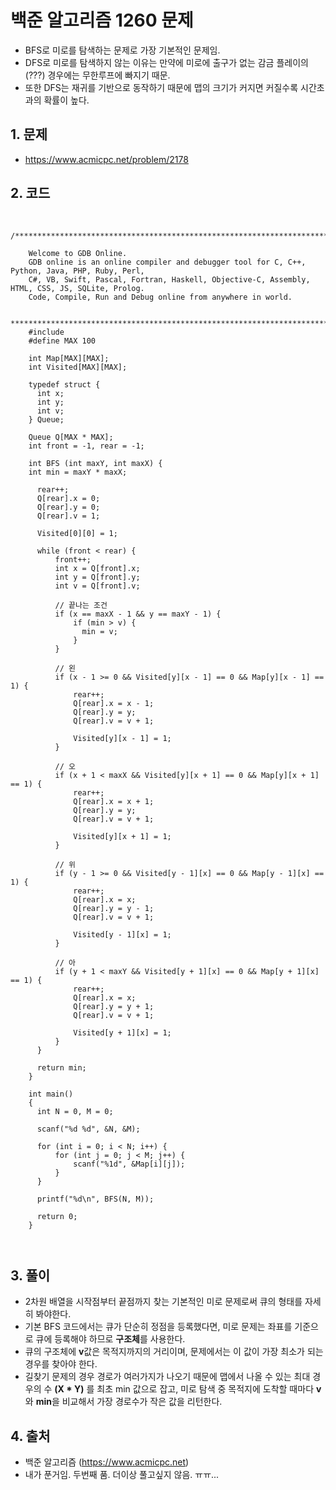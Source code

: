 # 백준 알고리즘 1260 문제

+ BFS로 미로를 탐색하는 문제로 가장 기본적인 문제임.
+ DFS로 미로를 탐색하지 않는 이유는 만약에 미로에 출구가 없는 감금 플레이의 (???) 경우에는 무한루프에 빠지기 때문.
+ 또한 DFS는 재귀를 기반으로 동작하기 때문에 맵의 크기가 커지면 커질수록 시간초과의 확률이 높다.

## 1. 문제
+ <https://www.acmicpc.net/problem/2178>

## 2. 코드

<pre>
  <code>
    /******************************************************************************

    Welcome to GDB Online.
    GDB online is an online compiler and debugger tool for C, C++, Python, Java, PHP, Ruby, Perl,
    C#, VB, Swift, Pascal, Fortran, Haskell, Objective-C, Assembly, HTML, CSS, JS, SQLite, Prolog.
    Code, Compile, Run and Debug online from anywhere in world.

    *******************************************************************************/
    #include <stdio.h>
    #define MAX 100

    int Map[MAX][MAX];
    int Visited[MAX][MAX];

    typedef struct {
      int x;
      int y;
      int v;
    } Queue;

    Queue Q[MAX * MAX];
    int front = -1, rear = -1;

    int BFS (int maxY, int maxX) {
    int min = maxY * maxX;

      rear++;
      Q[rear].x = 0;
      Q[rear].y = 0;
      Q[rear].v = 1;

      Visited[0][0] = 1;

      while (front < rear) {
          front++;
          int x = Q[front].x;
          int y = Q[front].y;
          int v = Q[front].v;

          // 끝나는 조건
          if (x == maxX - 1 && y == maxY - 1) {
              if (min > v) {
                min = v;
              }
          }

          // 왼
          if (x - 1 >= 0 && Visited[y][x - 1] == 0 && Map[y][x - 1] == 1) {
              rear++;
              Q[rear].x = x - 1;
              Q[rear].y = y;
              Q[rear].v = v + 1;

              Visited[y][x - 1] = 1;
          }

          // 오
          if (x + 1 < maxX && Visited[y][x + 1] == 0 && Map[y][x + 1] == 1) {
              rear++;
              Q[rear].x = x + 1;
              Q[rear].y = y;
              Q[rear].v = v + 1;

              Visited[y][x + 1] = 1;
          }

          // 위
          if (y - 1 >= 0 && Visited[y - 1][x] == 0 && Map[y - 1][x] == 1) {
              rear++;
              Q[rear].x = x;
              Q[rear].y = y - 1;
              Q[rear].v = v + 1;

              Visited[y - 1][x] = 1;
          }

          // 아
          if (y + 1 < maxY && Visited[y + 1][x] == 0 && Map[y + 1][x] == 1) {
              rear++;
              Q[rear].x = x;
              Q[rear].y = y + 1;
              Q[rear].v = v + 1;

              Visited[y + 1][x] = 1;
          }
      }

      return min;
    }

    int main()
    {
      int N = 0, M = 0;

      scanf("%d %d", &N, &M);

      for (int i = 0; i < N; i++) {
          for (int j = 0; j < M; j++) {
              scanf("%1d", &Map[i][j]);
          }
      }

      printf("%d\n", BFS(N, M));

      return 0;
    }

  </code>
</pre>

## 3. 풀이

+ 2차원 배열을 시작점부터 끝점까지 찾는 기본적인 미로 문제로써 큐의 형태를 자세히 봐야한다.
+ 기본 BFS 코드에서는 큐가 단순히 정점을 등록했다면, 미로 문제는 좌표를 기준으로 큐에 등록해야 하므로 **구조체**를 사용한다.
+ 큐의 구조체에 **v**값은 목적지까지의 거리이며, 문제에서는 이 값이 가장 최소가 되는 경우를 찾아야 한다.
+ 길찾기 문제의 경우 경로가 여러가지가 나오기 때문에 맵에서 나올 수 있는 최대 경우의 수 **(X * Y)** 를 최초 min 값으로 잡고, 미로 탐색 중 목적지에 도착할 때마다 **v**와 **min**을 비교해서 가장 경로수가 작은 값을 리턴한다.

## 4. 출처
+ 백준 알고리즘 (https://www.acmicpc.net)
+ 내가 푼거임. 두번째 품. 더이상 풀고싶지 않음. ㅠㅠ...
